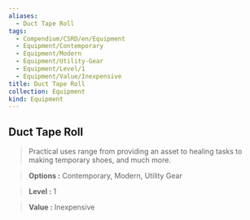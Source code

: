 ```yaml
---
aliases:
  - Duct Tape Roll
tags:
  - Compendium/CSRD/en/Equipment
  - Equipment/Contemporary
  - Equipment/Modern
  - Equipment/Utility-Gear
  - Equipment/Level/1
  - Equipment/Value/Inexpensive
title: Duct Tape Roll
collection: Equipment
kind: Equipment
---
```

## Duct Tape Roll    
    
>Practical uses range from providing an asset to healing tasks to making temporary shoes, and much more.    
> **Options :** Contemporary, Modern, Utility Gear    
> **Level :** 1    
> **Value :** Inexpensive